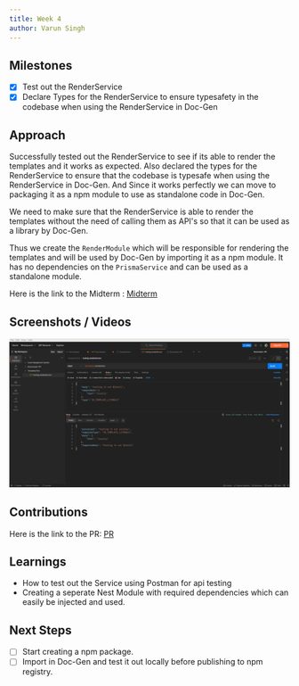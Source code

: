 ```yaml
---
title: Week 4
author: Varun Singh
---
```


## Milestones

- [x] Test out the RenderService
- [x] Declare Types for the RenderService to ensure typesafety in the codebase when using the RenderService in Doc-Gen

## Approach

Successfully tested out the RenderService to see if its able to render the templates and it works as expected. Also declared the types for the RenderService to ensure that the codebase is typesafe when using the RenderService in Doc-Gen.
And Since it works perfectly we can move to packaging it as a npm module to use as standalone code in Doc-Gen.

We need to make sure that the RenderService is able to render the templates without the need of calling them as API's so that it can be used as a library by Doc-Gen.

Thus we create the `RenderModule` which will be responsible for rendering the templates and will be used by Doc-Gen by importing it as a npm module. It has no dependencies on the `PrismaService` and can be used as a standalone module.

Here is the link to the Midterm : [Midterm](https://docs.google.com/presentation/d/1r3OzL3aY0cobO95jRcIt4dP2zwHBR8gd/edit#slide=id.g237dcae9f68_0_19)

## Screenshots / Videos

![Testing](./assets/renderService.png)

## Contributions

Here is the link to the PR: [PR](https://github.com/Samagra-Development/templater/pull/25)

## Learnings

- How to test out the Service using Postman for api testing
- Creating a seperate Nest Module with required dependencies which can easily be injected and used.

## Next Steps

- [ ] Start creating a npm package.
- [ ] Import in Doc-Gen and test it out locally before publishing to npm registry.
